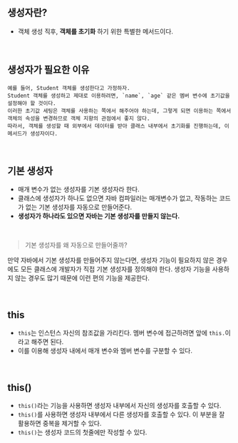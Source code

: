 ## 생성자란?

* 객체 생성 직후, **객체를 초기화** 하기 위한 특별한 메서드이다.

<br>

## 생성자가 필요한 이유

```
예를 들어, Student 객체를 생성한다고 가정하자.
Student 객체를 생성하고 제대로 이용하려면, `name`, `age` 같은 멤버 변수에 초기값을 설정해야 할 것이다.
이러한 초기값 세팅은 객체를 사용하는 쪽에서 해주어야 하는데, 그렇게 되면 이용하는 쪽에서 객체의 속성을 변경하므로 객체 지향의 관점에서 좋지 않다.
따라서, 객체를 생성할 때 외부에서 데이터를 받아 클래스 내부에서 초기화를 진행하는데, 이 메서드가 생성자이다.
```

<br>

## 기본 생성자

* 매개 변수가 없는 생성자를 기본 생성자라 한다.
* 클래스에 생성자가 하나도 없으면 자바 컴파일러는 매개변수가 없고, 작동하는 코드가 없는 기본 생성자를 자동으로 만들어준다.
* **생성자가 하나라도 있으면 자바는 기본 생성자를 만들지 않는다.**

<br>

> 기본 생성자를 왜 자동으로 만들어줄까?

만약 자바에서 기본 생성자를 만들어주지 않는다면, 생성자 기능이 필요하지 않은 경우에도 모든 클래스에 개발자가 직접 기본 생성자를 정의해야 한다.
생성자 기능을 사용하지 않는 경우도 많기 때문에 이런 편의 기능을 제공한다.

<br>

## this

* ``this``는 인스턴스 자신의 참조값을 가리킨다. 멤버 변수에 접근하려면 앞에 ``this.``이라고 해주면 된다.
* 이를 이용해 생성자 내에서 매개 변수와 멤버 변수를 구분할 수 있다.

<br>

## this()

* ``this()``라는 기능을 사용하면 생성자 내부에서 자신의 생성자를 호출할 수 있다.
* ``this()``를 사용하면 생성자 내부에서 다른 생성자를 호출할 수 있다. 이 부분을 잘 활용하면 중복을 제거할 수 있다.
* ``this()``는 생성자 코드의 첫줄에만 작성할 수 있다.
